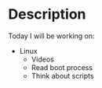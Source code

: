 # Description

Today I will be working on:
  - Linux
    - Videos
    - Read boot process
    - Think about scripts
